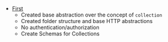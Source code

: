 - [First](./2020-09-26.md)
  - Created base abstraction over the concept of `collection`
  - Created folder structure and base HTTP abstractions
  - No authentication/authorization
  - Create Schemas for Collections